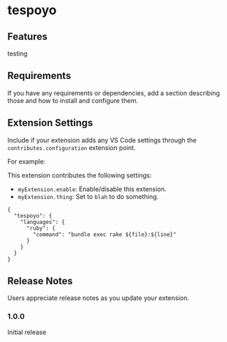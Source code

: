 # tespoyo

## Features

testing

## Requirements

If you have any requirements or dependencies, add a section describing those and how to install and configure them.

## Extension Settings

Include if your extension adds any VS Code settings through the `contributes.configuration` extension point.

For example:

This extension contributes the following settings:

* `myExtension.enable`: Enable/disable this extension.
* `myExtension.thing`: Set to `blah` to do something.

```
{
  "tespoyo": {
    "languages": {
      "ruby": {
        "command": "bundle exec rake ${file}:${line}"
      }
    }
  }
}

```

## Release Notes

Users appreciate release notes as you update your extension.

### 1.0.0

Initial release
